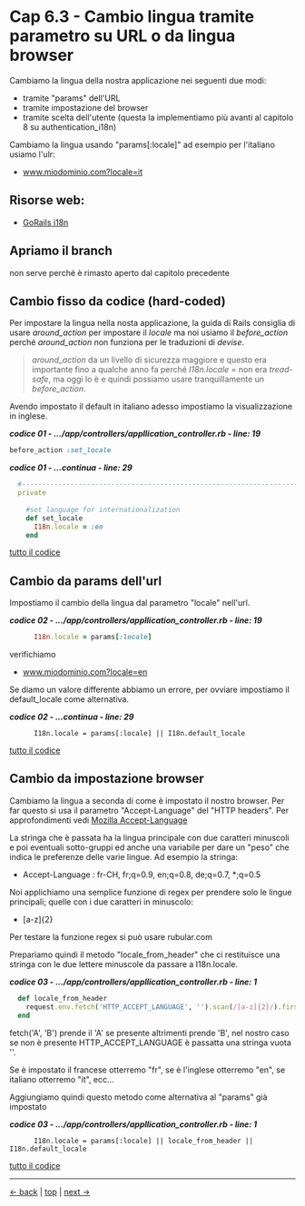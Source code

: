 # <a name="top"></a> Cap 6.3 - Cambio lingua tramite parametro su URL o da lingua browser

Cambiamo la lingua della nostra applicazione nei seguenti due modi:

- tramite "params" dell'URL
- tramite impostazione del browser
- tramite scelta dell'utente (questa la implementiamo più avanti al capitolo 8 su authentication_i18n)

Cambiamo la lingua usando "params[:locale]" ad esempio per l'italiano usiamo l'ulr: 

- www.miodominio.com?locale=it



## Risorse web:

- [GoRails i18n](https://gorails.com/episodes/how-to-use-rails-i18n?autoplay=1&ck_subscriber_id=361075866)



## Apriamo il branch

non serve perché è rimasto aperto dal capitolo precedente



## Cambio fisso da codice (hard-coded)

Per impostare la lingua nella nosta applicazione, la guida di Rails consiglia di usare *around_action* per impostare il *locale* ma noi usiamo il *before_action* perché *around_action* non funziona per le traduzioni di *devise*. 

> *around_action* da un livello di sicurezza maggiore e questo era importante fino a qualche anno fa perché *I18n.locale =* non era *tread-safe*, ma oggi lo è e quindi possiamo usare tranquillamente un *before_action*.

Avendo impostato il default in italiano adesso impostiamo la visualizzazione in inglese.

***codice 01 - .../app/controllers/appllication_controller.rb - line: 19***

```ruby
before_action :set_locale
```

***codice 01 - ...continua - line: 29***

```ruby
  #-----------------------------------------------------------------------------
  private
  
    #set language for internationalization
    def set_locale
      I18n.locale = :en
    end
```

[tutto il codice](https://github.com/flaviobordonidev/leanpubabrandnewcms/blob/master/01-base/06-mockups_i18n/03_01-controllers-appllication_controller.rb)



## Cambio da params dell'url

Impostiamo il cambio della lingua dal parametro "locale" nell'url.

***codice 02 - .../app/controllers/appllication_controller.rb - line: 19***

```ruby
      I18n.locale = params[:locale]
```

verifichiamo

- www.miodominio.com?locale=en

Se diamo un valore differente abbiamo un errore, per ovviare impostiamo il default_locale come alternativa.


***codice 02 - ...continua - line: 29***

```
      I18n.locale = params[:locale] || I18n.default_locale
```

[tutto il codice](https://github.com/flaviobordonidev/leanpubabrandnewcms/blob/master/01-base/06-mockups_i18n/03_02-controllers-appllication_controller.rb)



## Cambio da impostazione browser

Cambiamo la lingua a seconda di come è impostato il nostro browser. 
Per far questo si usa il parametro "Accept-Language" del "HTTP headers".
Per approfondimenti vedi [Mozilla Accept-Language](developer.mozzilla.org/en-US/docs/Web/Headers/Accept-Language)

La stringa che è passata ha la lingua principale con due caratteri minuscoli e poi eventuali sotto-gruppi ed anche una variabile per dare un "peso" che indica le preferenze delle varie lingue.
Ad esempio la stringa:

- Accept-Language : fr-CH, fr;q=0.9, en;q=0.8, de;q=0.7, *;q=0.5

Noi applichiamo una semplice funzione di regex per prendere solo le lingue principali; quelle con i due caratteri in minuscolo:

- [a-z]{2}

Per testare la funzione regex si può usare rubular.com

Prepariamo quindi il metodo "locale_from_header" che ci restituisce una stringa con le due lettere minuscole da passare a I18n.locale.

***codice 03 - .../app/controllers/appllication_controller.rb - line: 1***

```ruby
  def locale_from_header
    request.env.fetch('HTTP_ACCEPT_LANGUAGE', '').scan(/[a-z]{2}/).first
  end
```

fetch('A', 'B') prende il 'A' se presente altrimenti prende 'B', nel nostro caso se non è presente HTTP_ACCEPT_LANGUAGE è passatta una stringa vuota ''.

Se è impostato il francese otterremo "fr", se è l'inglese otterremo "en", se italiano otterremo "it", ecc...

Aggiungiamo quindi questo metodo come alternativa al "params" già impostato

***codice 03 - .../app/controllers/appllication_controller.rb - line: 1***

```
      I18n.locale = params[:locale] || locale_from_header || I18n.default_locale
```

[tutto il codice](https://github.com/flaviobordonidev/leanpubabrandnewcms/blob/master/01-base/06-mockups_i18n/03_02-controllers-appllication_controller.rb)



---

[<- back](https://github.com/flaviobordonidev/leanpubabrandnewcms/blob/master/01-base/06-mockups_i18n/01-mockups_i18n-it.md)
 | [top](#top) |
[next ->](https://github.com/flaviobordonidev/leanpubabrandnewcms/blob/master/01-base/06-mockups_i18n/03-change_language_by_url_browser-it.md)
